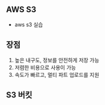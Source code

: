 ## AWS S3
- aws s3 실습

## 장점
1. 높은 내구도, 정보를 안전하게 저장 가능
2. 저렴한 비용으로 사용이 가능
3. 속도가 빠르고, 멀티 파트 업로드를 지원

## S3 버킷
